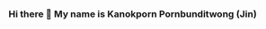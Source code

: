 ### Hi there 👋 My name is Kanokporn Pornbunditwong (Jin)

<!--
**cinnamon0606/cinnamon0606** is a ✨ _special_ ✨ repository because its `README.md` (this file) appears on your GitHub profile.

Here are some ideas to get you started:

### 🔭 I’m currently working on ...Pathway to Finland course
### 🌱 I’m currently learning ...Finnish
### 👯 I’m looking to collaborate on ...Entering LUT University
### 🤔 I’m looking for help with ...Coding and programing
### 💬 Ask me about ...Anything
### 📫 How to reach me: ...Email : Killmus.1n.memo@gmail.com
### 😄 Pronouns: ...She/Her
- ⚡ Fun fact: ...I not good at English
-->
